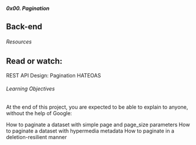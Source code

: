 ##### 0x00. Pagination
## Back-end
###### Resources
## Read or watch:

REST API Design: Pagination
HATEOAS
###### Learning Objectives
At the end of this project, you are expected to be able to explain to anyone, without the help of Google:

How to paginate a dataset with simple page and page_size parameters
How to paginate a dataset with hypermedia metadata
How to paginate in a deletion-resilient manner


